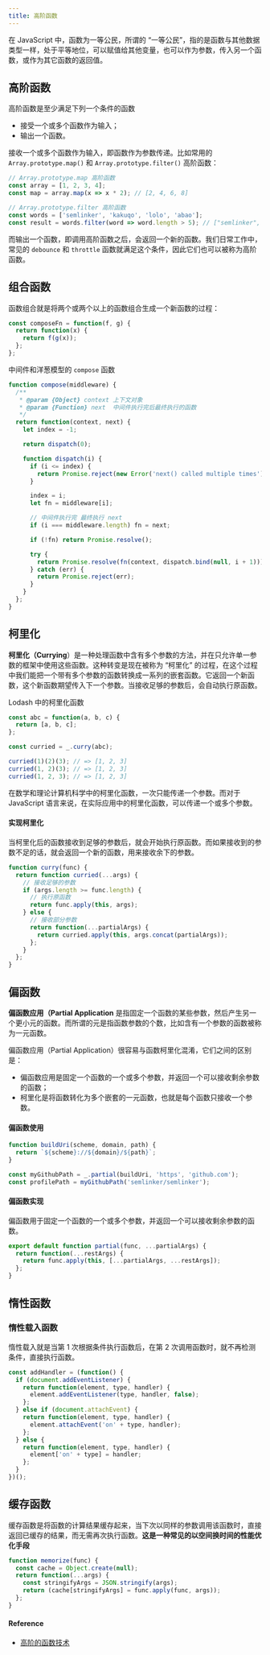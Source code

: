 ```yaml
---
title: 高阶函数
---
```


在 JavaScript 中，函数为一等公民，所谓的 “一等公民”，指的是函数与其他数据类型一样，处于平等地位，可以赋值给其他变量，也可以作为参数，传入另一个函数，或作为其它函数的返回值。

## 高阶函数

高阶函数是至少满足下列一个条件的函数

- 接受一个或多个函数作为输入；
- 输出一个函数。

接收一个或多个函数作为输入，即函数作为参数传递。比如常用的 `Array.prototype.map()` 和 `Array.prototype.filter()` 高阶函数：

```js
// Array.prototype.map 高阶函数
const array = [1, 2, 3, 4];
const map = array.map(x => x * 2); // [2, 4, 6, 8]

// Array.prototype.filter 高阶函数
const words = ['semlinker', 'kakuqo', 'lolo', 'abao'];
const result = words.filter(word => word.length > 5); // ["semlinker", "kakuqo"]
```

而输出一个函数，即调用高阶函数之后，会返回一个新的函数。我们日常工作中，常见的 `debounce` 和 `throttle` 函数就满足这个条件，因此它们也可以被称为高阶函数。

## 组合函数

函数组合就是将两个或两个以上的函数组合生成一个新函数的过程：

```js
const composeFn = function(f, g) {
  return function(x) {
    return f(g(x));
  };
};
```

中间件和洋葱模型的 `compose` 函数

```js
function compose(middleware) {
  /**
   * @param {Object} context 上下文对象
   * @param {Function} next  中间件执行完后最终执行的函数
   */
  return function(context, next) {
    let index = -1;

    return dispatch(0);

    function dispatch(i) {
      if (i <= index) {
        return Promise.reject(new Error('next() called multiple times'));
      }

      index = i;
      let fn = middleware[i];

      // 中间件执行完 最终执行 next
      if (i === middleware.length) fn = next;

      if (!fn) return Promise.resolve();

      try {
        return Promise.resolve(fn(context, dispatch.bind(null, i + 1)));
      } catch (err) {
        return Promise.reject(err);
      }
    }
  };
}
```

## 柯里化

**柯里化（Currying**）是一种处理函数中含有多个参数的方法，并在只允许单一参数的框架中使用这些函数。这种转变是现在被称为 “柯里化” 的过程，在这个过程中我们能把一个带有多个参数的函数转换成一系列的嵌套函数。它返回一个新函数，这个新函数期望传入下一个参数。当接收足够的参数后，会自动执行原函数。

Lodash 中的柯里化函数

```js
const abc = function(a, b, c) {
  return [a, b, c];
};

const curried = _.curry(abc);

curried(1)(2)(3); // => [1, 2, 3]
curried(1, 2)(3); // => [1, 2, 3]
curried(1, 2, 3); // => [1, 2, 3]
```

在数学和理论计算机科学中的柯里化函数，一次只能传递一个参数。而对于 JavaScript 语言来说，在实际应用中的柯里化函数，可以传递一个或多个参数。

#### 实现柯里化

当柯里化后的函数接收到足够的参数后，就会开始执行原函数。而如果接收到的参数不足的话，就会返回一个新的函数，用来接收余下的参数。

```js
function curry(func) {
  return function curried(...args) {
    // 接收足够的参数
    if (args.length >= func.length) {
      // 执行原函数
      return func.apply(this, args);
    } else {
      // 接收部分参数
      return function(...partialArgs) {
        return curried.apply(this, args.concat(partialArgs));
      };
    }
  };
}
```

## 偏函数

**偏函数应用（Partial Application** 是指固定一个函数的某些参数，然后产生另一个更小元的函数。而所谓的元是指函数参数的个数，比如含有一个参数的函数被称为一元函数。

偏函数应用（Partial Application）很容易与函数柯里化混淆，它们之间的区别是：

- 偏函数应用是固定一个函数的一个或多个参数，并返回一个可以接收剩余参数的函数；
- 柯里化是将函数转化为多个嵌套的一元函数，也就是每个函数只接收一个参数。

#### 偏函数使用

```js
function buildUri(scheme, domain, path) {
  return `${scheme}://${domain}/${path}`;
}

const myGithubPath = _.partial(buildUri, 'https', 'github.com');
const profilePath = myGithubPath('semlinker/semlinker');
```

#### 偏函数实现

偏函数用于固定一个函数的一个或多个参数，并返回一个可以接收剩余参数的函数。

```js
export default function partial(func, ...partialArgs) {
  return function(...restArgs) {
    return func.apply(this, [...partialArgs, ...restArgs]);
  };
}
```

## 惰性函数

### 惰性载入函数

惰性载入就是当第 1 次根据条件执行函数后，在第 2 次调用函数时，就不再检测条件，直接执行函数。

```js
const addHandler = (function() {
  if (document.addEventListener) {
    return function(element, type, handler) {
      element.addEventListener(type, handler, false);
    };
  } else if (document.attachEvent) {
    return function(element, type, handler) {
      element.attachEvent('on' + type, handler);
    };
  } else {
    return function(element, type, handler) {
      element['on' + type] = handler;
    };
  }
})();
```

## 缓存函数

缓存函数是将函数的计算结果缓存起来，当下次以同样的参数调用该函数时，直接返回已缓存的结果，而无需再次执行函数。**这是一种常见的以空间换时间的性能优化手段**

```js
function memorize(func) {
  const cache = Object.create(null);
  return function(...args) {
    const stringifyArgs = JSON.stringify(args);
    return (cache[stringifyArgs] = func.apply(func, args));
  };
}
```

#### Reference

- [高阶的函数技术](https://juejin.cn/post/6892886272377880583)
